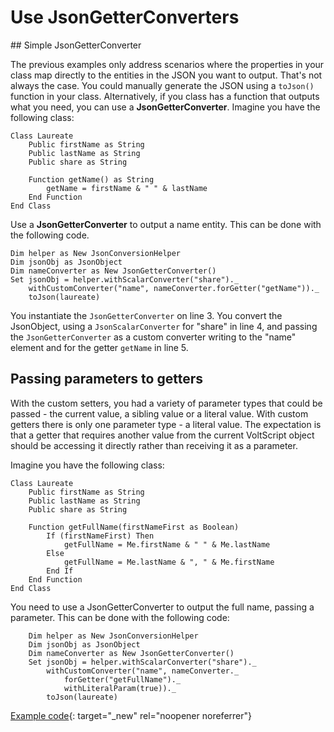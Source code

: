 # Use JsonGetterConverters

## Simple JsonGetterConverter

The previous examples only address scenarios where the properties in your class map directly to the entities in the JSON you want to output. That's not always the case. You could manually generate the JSON using a `toJson()` function in your class. Alternatively, if you class has a function that outputs what you need, you can use a **JsonGetterConverter**. Imagine you have the following class:

```vbscript
Class Laureate
    Public firstName as String
    Public lastName as String
    Public share as String

    Function getName() as String
        getName = firstName & " " & lastName
    End Function
End Class
```

Use a **JsonGetterConverter** to output a name entity. This can be done with the following code.

```vbscript linenums="1"
Dim helper as New JsonConversionHelper
Dim jsonObj as JsonObject
Dim nameConverter as New JsonGetterConverter()
Set jsonObj = helper.withScalarConverter("share")._
    withCustomConverter("name", nameConverter.forGetter("getName"))._
    toJson(laureate)
```

You instantiate the `JsonGetterConverter` on line 3. You convert the JsonObject, using a `JsonScalarConverter` for "share" in line 4, and passing the `JsonGetterConverter` as a custom converter writing to the "name" element and for the getter `getName` in line 5.

## Passing parameters to getters

With the custom setters, you had a variety of parameter types that could be passed - the current value, a sibling value or a literal value. With custom getters there is only one parameter type - a literal value. The expectation is that a getter that requires another value from the current VoltScript object should be accessing it directly rather than receiving it as a parameter.

Imagine you have the following class:

```vbscript
Class Laureate
    Public firstName as String
    Public lastName as String
    Public share as String

    Function getFullName(firstNameFirst as Boolean)
        If (firstNameFirst) Then
            getFullName = Me.firstName & " " & Me.lastName
        Else
            getFullName = Me.lastName & ", " & Me.firstName
        End If
    End Function
End Class
```

You need to use a JsonGetterConverter to output the full name, passing a parameter. This can be done with the following code:

```vbscript
    Dim helper as New JsonConversionHelper
    Dim jsonObj as JsonObject
    Dim nameConverter as New JsonGetterConverter()
    Set jsonObj = helper.withScalarConverter("share")._
        withCustomConverter("name", nameConverter._
            forGetter("getFullName")._
            withLiteralParam(true))._
        toJson(laureate)
```

[Example code](../../assets/example_code/ser-50.txt){: target="_new" rel="noopener noreferrer"}
